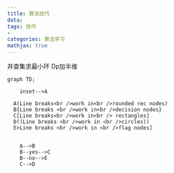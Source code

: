 ```yaml
---
title: 算法技巧
data: 
tags: 技巧
-
categories: 算法学习
mathjax: true
---
```

并查集求最小环
Dp加半维
```mermaid
graph TD;

    inset-->A

  A(Line breaks<br />work in<br />rounded rec nodes)
  B{Line breaks <br />work in<br />decision nodes}
  C[Line breaks<br />work in<br /> rectangles]
  D((Line breaks <br />work in <br />circles))
  E>Line breaks <br />work in <br />flag nodes]


    A-->B
    B--yes-->C
    B--no-->E
    C-->D
```
<!--stackedit_data:
eyJoaXN0b3J5IjpbNjA4NTAxNDcwLC03MjEwODQzMzcsLTE1OT
E0MTMxMCwtMjAwNzExMDUzOCwxNTU2MzE5MTgwXX0=
-->